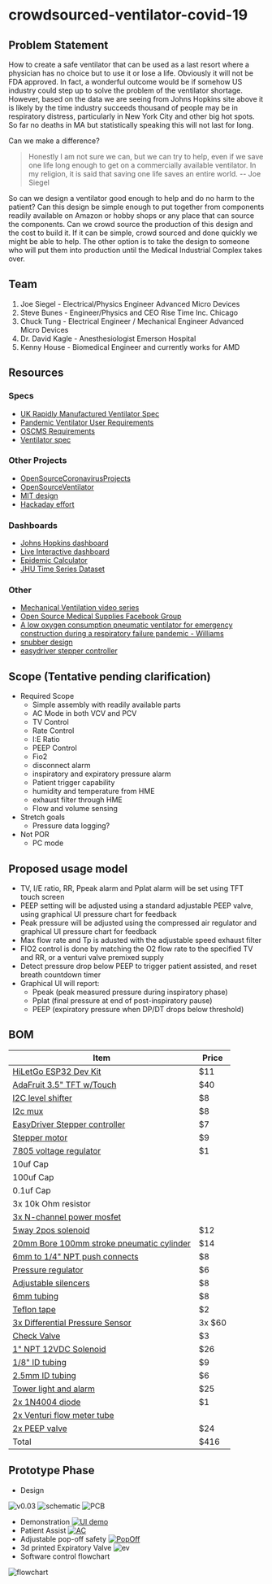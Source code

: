 # crowdsourced-ventilator-covid-19
## Problem Statement
How to create a safe ventilator that can be used as a last resort where a physician has no choice but to use it or lose a life.  Obviously it will not be FDA approved.  In fact, a wonderful outcome would be if somehow US industry could step up to solve the problem of the ventilator shortage.  However, based on the data we are seeing from Johns Hopkins site above it is likely by the time industry succeeds thousand of people may be in respiratory distress,  particularly in New York City and other big hot spots.  So far no deaths in MA but statistically speaking this will not last for long.

Can we make a difference?
> Honestly I am not sure we can,  but we can try to help, even if we save one life long enough to get on a commercially available ventilator.  In my religion, it is said that saving one life saves an entire world.
-- Joe Siegel

So can we design a ventilator good enough to help and do no harm to the patient?   Can this design be simple enough to put together from components readily available on Amazon or hobby shops or any place that can source the components.  Can we crowd source the production of this design and the cost to build it.  If it can be simple, crowd sourced and done quickly we might be able to help.  The other option is to take the design to someone who will put them into production until the Medical Industrial Complex takes over.

## Team
1. Joe Siegel - Electrical/Physics Engineer  Advanced Micro Devices
1. Steve Bunes - Engineer/Physics and CEO Rise Time Inc. Chicago
1. Chuck Tung - Electrical Engineer / Mechanical Engineer Advanced Micro Devices
1. Dr. David Kagle - Anesthesiologist Emerson Hospital
1. Kenny House - Biomedical Engineer and currently works for AMD 


## Resources
### Specs
- [UK Rapidly Manufactured Ventilator Spec](https://www.gov.uk/government/publications/coronavirus-covid-19-ventilator-supply-specification/rapidly-manufactured-ventilator-system-specification)
- [Pandemic Ventilator User Requirements](https://docs.google.com/spreadsheets/u/2/d/1XAo2LKQBSAnemD73kKWN7G7QsSLVRSNY9SQNuliBCzY/edit#gid=0)
- [OSCMS Requirements](https://docs.google.com/document/d/15kqUPPI7bYL6dnCetOeDSyE8IG5pHVmtg8Ju4yzGlF8/edit?fbclid=IwAR31p6i7iZhFuL7ejLUs5mz9gmRXWi1kWoOG2wR_Lyqr3UgzaOcz6t2VNlk#heading=h.1pr0nkc86xgg)
- [Ventilator spec](https://drive.google.com/open?id=1mXAS4-lcwsU2nRVF3crRuBIVWJfbnB5P)
### Other Projects
- [OpenSourceCoronavirusProjects](https://github.com/cyborg527/OpenSourceCoronavirusProjects)
- [OpenSourceVentilator](https://opensourceventilator.ie/)
- [MIT design](https://www.fastcompany.com/1661942/mit-students-invent-100-ventilator-for-disaster-zones)
- [Hackaday effort](https://hackaday.com/2020/03/12/ultimate-medical-hackathon-how-fast-can-we-design-and-deploy-an-open-source-ventilator/)
### Dashboards
- [Johns Hopkins dashboard](https://gisanddata.maps.arcgis.com/apps/opsdashboard/index.html#/bda7594740fd40299423467b48e9ecf6)
- [Live Interactive dashboard](https://datastudio.google.com/embed/reporting/f56febd8-5c42-4191-bcea-87a3396f4508/page/k1XIB)
- [Epidemic Calculator](http://gabgoh.github.io/COVID/index.html)
- [JHU Time Series Dataset](https://github.com/CSSEGISandData/COVID-19/tree/master/csse_covid_19_data)
### Other
- [Mechanical Ventilation video series](https://www.youtube.com/watch?v=i6hmGVBbIJk)
- [Open Source Medical Supplies Facebook Group](https://www.facebook.com/groups/670932227050506/post_tags/?post_tag_id=674736673336728)
- [A low oxygen consumption pneumatic ventilator for emergency construction during a respiratory failure pandemic - Williams](https://l.facebook.com/l.php?u=https%3A%2F%2Flookaside.fbsbx.com%2Ffile%2FWilliams_et_al-2010-Anaesthesia.pdf%3Ftoken%3DAWx69kPx0nI5HEpVeaNy24bn4q1GDzC0sXTHRSZhE5KIxPyQ67eEu4S7N0iHn_JngGeEK6sNljjXqsA0bA2tAop5FZhIAJotbVWZG8MHPUSA61l7TgDelxZyH2fv6vmKNmL1gULxPK_-b8P3h3ojDA-C_5E6aT0WHfSQDe-etnz0yQ&h=AT3qvgoCUalOjiZATD5rFSJ50BaXUBusOQzW24deVutMAoYmEEW2gb7SYGIeyHJHv5q-TYAeBxpWslhvpChvipB0kV3w04YnqNlw6mtW9Ulel8722b-9MIDKZM1h07lpOwy1N8V3uD4&__tn__=H-R&c[0]=AT2hPfdfSJtkRwnPiZanBKqyTAIH8YzXrv1SWUdh0CvUafrDPVMH3qYw4MAtS64r40eAcNFiGvjK22xvQ87VvWOnltyAbapza0FJKsrX69uNKpJWSq5YWYZUeS-ccZNzSWObEsIWBGhfaV-nHj7KMA)
- [snubber design](https://www.cde.com/resources/technical-papers/design.pdf)
- [easydriver stepper controller](http://www.schmalzhaus.com/EasyDriver/index.html)

## Scope (Tentative pending clarification)
- Required Scope
  - Simple assembly with readily available parts
  - AC Mode in both VCV and PCV
  - TV Control
  - Rate Control
  - I:E Ratio
  - PEEP Control
  - Fio2
  - disconnect alarm
  - inspiratory and expiratory pressure alarm
  - Patient trigger capability
  - humidity and temperature from HME
  - exhaust filter through HME
  - Flow and volume sensing
- Stretch goals
  - Pressure data logging?
- Not POR
  - PC mode

## Proposed usage model
- TV, I/E ratio, RR, Ppeak alarm and Pplat alarm will be set using TFT touch screen
- PEEP setting will be adjusted using a standard adjustable PEEP valve, using graphical UI pressure chart for feedback
- Peak pressure will be adjusted using the compressed air regulator and graphical UI pressure chart for feedback
- Max flow rate and Tp is adusted with the adjustable speed exhaust filter
- FIO2 control is done by matching the O2 flow rate to the specified TV and RR, or a venturi valve premixed supply
- Detect pressure drop below PEEP to trigger patient assisted, and reset breath countdown timer
- Graphical UI will report:
  - Ppeak (peak measured pressure during inspiratory phase)
  - Pplat (final pressure at end of post-inspiratory pause)
  - PEEP (expiratory pressure when DP/DT drops below threshold)

## BOM

| Item | Price |
| --- | --- |
| [HiLetGo ESP32 Dev Kit](https://www.amazon.com/gp/product/B0718T232Z/ref=ppx_yo_dt_b_search_asin_title?ie=UTF8&psc=1) | $11 |
| [AdaFruit 3.5" TFT w/Touch](https://www.adafruit.com/product/2050) | $40 |
| [I2C level shifter](https://www.amazon.com/gp/product/B0148BLZGE/ref=ppx_yo_dt_b_search_asin_title?ie=UTF8&psc=1) | $8 |
| [I2c mux](https://www.amazon.com/gp/product/B06XXG5G3L/ref=ppx_yo_dt_b_search_asin_title?ie=UTF8&psc=1) | $8 |
| [EasyDriver Stepper controller](https://www.amazon.com/gp/product/B00WSNZEBM/ref=ppx_yo_dt_b_search_asin_title?ie=UTF8&psc=1) | $7 |
| [Stepper motor](https://www.amazon.com/gp/product/B07TY4BFF2/ref=ppx_yo_dt_b_search_asin_title?ie=UTF8&psc=1) | $9 |
| [7805 voltage regulator](https://www.amazon.com/gp/product/B01M32I31S/ref=ppx_yo_dt_b_search_asin_title?ie=UTF8&psc=1) | $1 |
| 10uf Cap | |
| 100uf Cap | |
| 0.1uf Cap | |
| 3x 10k Ohm resistor | |
| [3x N-channel power mosfet](https://www.amazon.com/gp/product/B07CTF1JVD/ref=ppx_yo_dt_b_search_asin_title?ie=UTF8&psc=1) | |
| [5way 2pos solenoid](https://www.amazon.com/Baomain-Pneumatic-Solenoid-Internally-Electrical/dp/B01J3CE3EE/ref=sr_1_4?crid=1K7DOXGGJAF8T&dchild=1&keywords=5+way+2+position+pneumatic+valve&qid=1586062215&sprefix=5-way+2+pos%2Caps%2C159&sr=8-4) | $12 |
| [20mm Bore 100mm stroke pneumatic cylinder](https://www.amazon.com/Sydien-Pneumatic-Cylinder-Connector-MAL20X100/dp/B07J9V84VH/ref=sr_1_2?dchild=1&keywords=pneumatic+cylinder+100mm&qid=1586062300&sr=8-2) | $14 |
| [6mm to 1/4" NPT push connects](https://www.amazon.com/TOUHIA-Pneumatic-Straight-Connect-Fittings/dp/B07RXVQPH6/ref=sr_1_4?crid=2NKU48K7C26S9&dchild=1&keywords=1%2F4+npt+push+to+connect+fittings&qid=1586062414&sprefix=1%2F4+npt+pu%2Caps%2C154&sr=8-4) | $8 |
| [Pressure regulator](https://www.amazon.com/Primefit-CR1401G-Replacement-Regulator-steel-Protected/dp/B00IDCYIJ6/ref=sr_1_2?dchild=1&keywords=pressure+regulator&qid=1586062545&sr=8-2) | $6 |
| [Adjustable silencers](https://www.amazon.com/uxcell-Adjustable-Pneumatic-Exhaust-Silencer/dp/B07K39R9Y3/ref=sr_1_2?dchild=1&keywords=pneumatic+adjustable+silencer+1%2F4+npt&qid=1586062735&sr=8-2) | $8 |
| [6mm tubing](https://www.amazon.com/Uxcell-a13080200ux0301-Blue-29-5Ft-Polyurethane/dp/B00G9JQ2JY/ref=sr_1_5?crid=366JZUYPHKWGG&dchild=1&keywords=6mm+pneumatic+tubing&qid=1586062852&sprefix=6mm+pnu%2Caps%2C154&sr=8-5)  | $8 |
| [Teflon tape](https://www.amazon.com/Dixon-Valve-TTB75-Industrial-Temperature/dp/B003D7K8E0/ref=sr_1_8?dchild=1&keywords=teflon+tape&qid=1586097443&sr=8-8) | $2 |
| [3x Differential Pressure Sensor](https://ncd.io/differential-pressure-sensor-arduino/) | 3x $60 |
| [Check Valve](https://www.wnlproducts.com/product/replacement-valves-for-cpr-mask/) | $3 |
| [1" NPT 12VDC Solenoid](https://www.amazon.com/gp/product/B018WRJYSG/ref=ppx_yo_dt_b_asin_title_o00_s00?ie=UTF8&psc=1) | $26 |
| [1/8" ID tubing](https://www.amazon.com/gp/product/B0861X9BJT/ref=ppx_yo_dt_b_asin_title_o04_s00?ie=UTF8&psc=1) | $9 |
| [2.5mm ID tubing](https://www.amazon.com/gp/product/B010V5GMEG/ref=ppx_yo_dt_b_asin_title_o04_s01?ie=UTF8&psc=1) | $6 |
| [Tower light and alarm](https://www.adafruit.com/product/2994) | $25 |
| [2x 1N4004 diode](https://www.sparkfun.com/products/14884)| $1 |
| [2x Venturi flow meter tube](https://www.thingiverse.com/thing:4354501) |  |
| [2x PEEP valve](https://www.amazon.com/gp/product/B00Q0SBGR2/ref=ppx_yo_dt_b_search_asin_title?ie=UTF8&psc=1) | $24 |
| Total | $416 |

## Prototype Phase
- Design

![v0.03](https://i.imgur.com/oYZlQoJ.png)
![schematic](https://i.imgur.com/NRC5xKE.png)
![PCB](https://i.imgur.com/mL1ztxj.png)

- Demonstration
[![UI demo](https://i.imgur.com/CcICFsl.png)](https://www.youtube.com/watch?v=sNcdRJmJqwU)
- Patient Assist
[![AC](https://i.imgur.com/bVyWEcU.png)](https://www.youtube.com/watch?v=ghMTBimfM2k)
- Adjustable pop-off safety
[![PopOff](https://i.imgur.com/GcSfioq.png)](https://www.youtube.com/watch?v=k4BQMlsufNU)
- 3d printed Expiratory Valve
![ev](https://i.imgur.com/clEy51N.png)
- Software control flowchart

![flowchart](https://i.imgur.com/Xz6PEpd.png)
